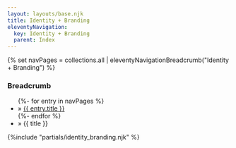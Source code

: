```yaml
---
layout: layouts/base.njk
title: Identity + Branding
eleventyNavigation:
  key: Identity + Branding
  parent: Index
---
```

{% set navPages = collections.all | eleventyNavigationBreadcrumb("Identity + Branding") %}
<div class="breadcrumb">
    <h3 class="visually-hidden">Breadcrumb</h3>
	<ul class="nav">{%- for entry in navPages %}
		<li class="nav-item"{% if entry.url == page.url %} class="active-breadcrumb"{% endif %}> » <a href="{{ entry.url }}">{{ entry.title }}</a></li>
  	    	{%- endfor %}
	    <li class="nav-item"><active-breadcrumb>» {{ title }}</active-breadcrumb></li>
	</ul>
</div>
<div class="container">
  {%include "partials/identity_branding.njk" %}
</div>
